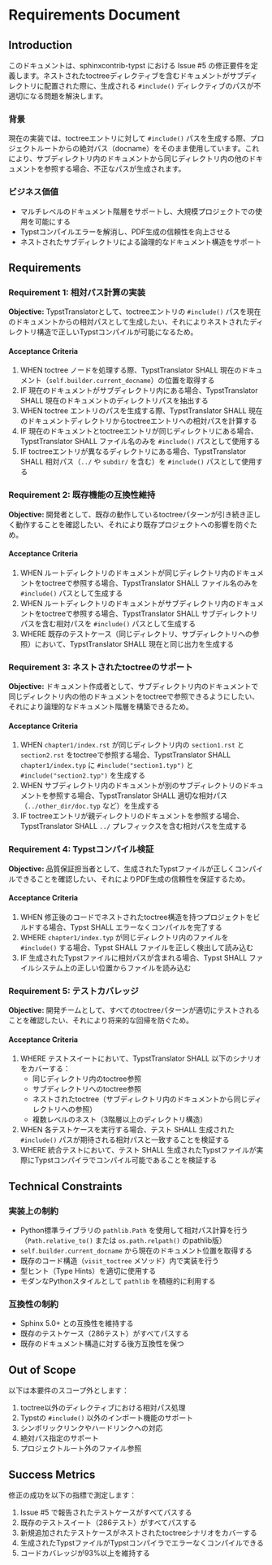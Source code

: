 # Requirements Document

## Introduction

このドキュメントは、sphinxcontrib-typst における Issue #5 の修正要件を定義します。ネストされたtoctreeディレクティブを含むドキュメントがサブディレクトリに配置された際に、生成される `#include()` ディレクティブのパスが不適切になる問題を解決します。

### 背景
現在の実装では、toctreeエントリに対して `#include()` パスを生成する際、プロジェクトルートからの絶対パス（docname）をそのまま使用しています。これにより、サブディレクトリ内のドキュメントから同じディレクトリ内の他のドキュメントを参照する場合、不正なパスが生成されます。

### ビジネス価値
- マルチレベルのドキュメント階層をサポートし、大規模プロジェクトでの使用を可能にする
- Typstコンパイルエラーを解消し、PDF生成の信頼性を向上させる
- ネストされたサブディレクトリによる論理的なドキュメント構造をサポート

## Requirements

### Requirement 1: 相対パス計算の実装
**Objective:** TypstTranslatorとして、toctreeエントリの `#include()` パスを現在のドキュメントからの相対パスとして生成したい、それによりネストされたディレクトリ構造で正しいTypstコンパイルが可能になるため。

#### Acceptance Criteria

1. WHEN toctree ノードを処理する際、TypstTranslator SHALL 現在のドキュメント（`self.builder.current_docname`）の位置を取得する
2. IF 現在のドキュメントがサブディレクトリ内にある場合、TypstTranslator SHALL 現在のドキュメントのディレクトリパスを抽出する
3. WHEN toctree エントリのパスを生成する際、TypstTranslator SHALL 現在のドキュメントディレクトリからtoctreeエントリへの相対パスを計算する
4. IF 現在のドキュメントとtoctreeエントリが同じディレクトリにある場合、TypstTranslator SHALL ファイル名のみを `#include()` パスとして使用する
5. IF toctreeエントリが異なるディレクトリにある場合、TypstTranslator SHALL 相対パス（`../` や `subdir/` を含む）を `#include()` パスとして使用する

### Requirement 2: 既存機能の互換性維持
**Objective:** 開発者として、既存の動作しているtoctreeパターンが引き続き正しく動作することを確認したい、それにより既存プロジェクトへの影響を防ぐため。

#### Acceptance Criteria

1. WHEN ルートディレクトリのドキュメントが同じディレクトリ内のドキュメントをtoctreeで参照する場合、TypstTranslator SHALL ファイル名のみを `#include()` パスとして生成する
2. WHEN ルートディレクトリのドキュメントがサブディレクトリ内のドキュメントをtoctreeで参照する場合、TypstTranslator SHALL サブディレクトリパスを含む相対パスを `#include()` パスとして生成する
3. WHERE 既存のテストケース（同じディレクトリ、サブディレクトリへの参照）において、TypstTranslator SHALL 現在と同じ出力を生成する

### Requirement 3: ネストされたtoctreeのサポート
**Objective:** ドキュメント作成者として、サブディレクトリ内のドキュメントで同じディレクトリ内の他のドキュメントをtoctreeで参照できるようにしたい、それにより論理的なドキュメント階層を構築できるため。

#### Acceptance Criteria

1. WHEN `chapter1/index.rst` が同じディレクトリ内の `section1.rst` と `section2.rst` をtoctreeで参照する場合、TypstTranslator SHALL `chapter1/index.typ` に `#include("section1.typ")` と `#include("section2.typ")` を生成する
2. WHEN サブディレクトリ内のドキュメントが別のサブディレクトリのドキュメントを参照する場合、TypstTranslator SHALL 適切な相対パス（`../other_dir/doc.typ` など）を生成する
3. IF toctreeエントリが親ディレクトリのドキュメントを参照する場合、TypstTranslator SHALL `../` プレフィックスを含む相対パスを生成する

### Requirement 4: Typstコンパイル検証
**Objective:** 品質保証担当者として、生成されたTypstファイルが正しくコンパイルできることを確認したい、それによりPDF生成の信頼性を保証するため。

#### Acceptance Criteria

1. WHEN 修正後のコードでネストされたtoctree構造を持つプロジェクトをビルドする場合、Typst SHALL エラーなくコンパイルを完了する
2. WHERE `chapter1/index.typ` が同じディレクトリ内のファイルを `#include()` する場合、Typst SHALL ファイルを正しく検出して読み込む
3. IF 生成されたTypstファイルに相対パスが含まれる場合、Typst SHALL ファイルシステム上の正しい位置からファイルを読み込む

### Requirement 5: テストカバレッジ
**Objective:** 開発チームとして、すべてのtoctreeパターンが適切にテストされることを確認したい、それにより将来的な回帰を防ぐため。

#### Acceptance Criteria

1. WHERE テストスイートにおいて、TypstTranslator SHALL 以下のシナリオをカバーする：
   - 同じディレクトリ内のtoctree参照
   - サブディレクトリへのtoctree参照
   - ネストされたtoctree（サブディレクトリ内のドキュメントから同じディレクトリへの参照）
   - 複数レベルのネスト（3階層以上のディレクトリ構造）
2. WHEN 各テストケースを実行する場合、テスト SHALL 生成された `#include()` パスが期待される相対パスと一致することを検証する
3. WHERE 統合テストにおいて、テスト SHALL 生成されたTypstファイルが実際にTypstコンパイラでコンパイル可能であることを検証する

## Technical Constraints

### 実装上の制約
- Python標準ライブラリの `pathlib.Path` を使用して相対パス計算を行う（`Path.relative_to()` または `os.path.relpath()` のpathlib版）
- `self.builder.current_docname` から現在のドキュメント位置を取得する
- 既存のコード構造（`visit_toctree` メソッド）内で実装を行う
- 型ヒント（Type Hints）を適切に使用する
- モダンなPythonスタイルとして `pathlib` を積極的に利用する

### 互換性の制約
- Sphinx 5.0+ との互換性を維持する
- 既存のテストケース（286テスト）がすべてパスする
- 既存のドキュメント構造に対する後方互換性を保つ

## Out of Scope

以下は本要件のスコープ外とします：

1. toctree以外のディレクティブにおける相対パス処理
2. Typstの `#include()` 以外のインポート機能のサポート
3. シンボリックリンクやハードリンクへの対応
4. 絶対パス指定のサポート
5. プロジェクトルート外のファイル参照

## Success Metrics

修正の成功を以下の指標で測定します：

1. Issue #5 で報告されたテストケースがすべてパスする
2. 既存のテストスイート（286テスト）がすべてパスする
3. 新規追加されたテストケースがネストされたtoctreeシナリオをカバーする
4. 生成されたTypstファイルがTypstコンパイラでエラーなくコンパイルできる
5. コードカバレッジが93%以上を維持する
